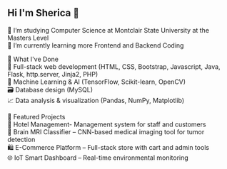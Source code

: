## Hi I'm Sherica 👋

🔭 I’m studying Computer Science at Montclair State University at the Masters Level<br/>
🌱 I’m currently learning more Frontend and Backend Coding<br/>


🧠 What I've Done<br/>
🔧 Full-stack web development (HTML, CSS, Bootstrap, Javascript, Java, Flask, http.server, Jinja2, PHP)<br/>
🧬 Machine Learning & AI (TensorFlow, Scikit-learn, OpenCV)<br/>
🗃️ Database design (MySQL)<br/>
📈 Data analysis & visualization (Pandas, NumPy, Matplotlib)<br/>

📂 Featured Projects<br/>
🤔 Hotel Management- Management system for staff and customers<br/>
🧠 Brain MRI Classifier – CNN-based medical imaging tool for tumor detection<br/>
🛍️ E-Commerce Platform – Full-stack store with cart and admin tools<br/>
🌐 IoT Smart Dashboard – Real-time environmental monitoring 
